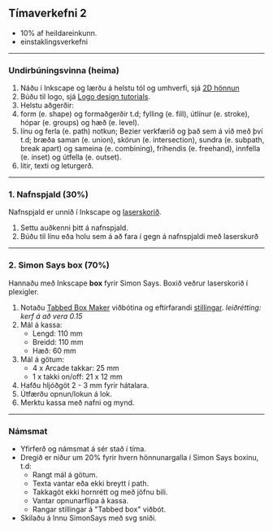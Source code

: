 ## Tímaverkefni 2

- 10% af heildareinkunn.
- einstaklingsverkefni

---

### Undirbúningsvinna (heima)
1. Náðu í Inkscape og lærðu á helstu tól og umhverfi, sjá [2D hönnun](https://github.com/VESM1VS/AFANGI/wiki/2D-h%C3%B6nnun) 
1. Búðu til logo, sjá  [Logo design tutorials](https://www.youtube.com/playlist?list=PLynG8gQD-n8DUEHPGKj3fgQUSwIYyU7dk). 
1. Helstu aðgerðir:
  1. form (e. shape) og formaðgerðir t.d; fylling (e. fill), útlínur (e. stroke), hópar (e. groups) og hæð (e. level).
  1. línu og ferla (e. path) notkun; Bezier verkfærið og það sem á við með því t.d; bræða saman (e. union), skörun (e. intersection), sundra (e. subpath, break apart) og sameina (e. combining), fríhendis (e. freehand), innfella (e. inset) og útfella (e. outset).
  1. litir, texti og leturgerð.
<!-- 1. Notaðu lög (e. layer) og síur (e. filter) eftir þörfum. Vistaðu Logo með svg sniði -->

---

### 1. Nafnspjald (30%)

Nafnspjald er unnið í Inkscape og [laserskorið](https://github.com/VESM1VS/AFANGI/wiki/Laserskur%C3%B0ur).

1. Settu auðkenni þitt á nafnspjald.
1. Búðu til línu eða holu sem á að fara í gegn á nafnspjaldi með laserskurð

---

### 2. Simon Says box (70%)

Hannaðu með Inkscape **box** fyrir Simon Says. Boxið veðrur laserskorið í plexigler.
   1. Notaðu [Tabbed Box Maker](https://github.com/VESM1VS/AFANGI/blob/main/Kennsluefni/TabbedBoxMaker.md) viðbótina og eftirfarandi [stillingar](https://github.com/VESM1VS/AFANGI/blob/main/Kennsluefni/TabbedBox_stilling_SimonSays_Plexigler.jpg). _leiðrétting: kerf á að vera 0.15_
   1. Mál á kassa:
      * Lengd:  110 mm 
      * Breidd: 110 mm 
      * Hæð: 60 mm 
   1. Mál á götum:
      * 4 x Arcade takkar: 25 mm 
      * 1 x takki on/off: 21 x 12 mm
   1. Hafðu hljóðgöt 2 - 3 mm fyrir hátalara.
   1. Útfærðu opnun/lokun á lok.  
   1. Merktu kassa með nafni og mynd.
 

---

### Námsmat 
- Yfirferð og námsmat á sér stað í tíma.
- Dregið er niður um 20% fyrir hvern hönnunargalla í Simon Says boxinu, t.d:
  - Rangt mál á götum.
  - Texta vantar eða ekki breytt í path.
  - Takkagöt ekki hornrétt og með jöfnu bili.
  - Vantar opnunarflipa á kassa.
  - Rangar stillingar á "Tabbed box" viðbót.
- Skilaðu á Innu SimonSays með svg sniði.

<!--  - Fill í hlutum sem á að skera út. -->
